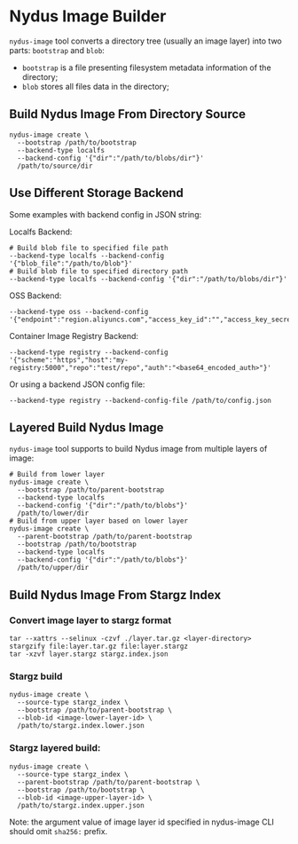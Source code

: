 # Nydus Image Builder

`nydus-image` tool converts a directory tree (usually an image layer) into two parts: `bootstrap` and `blob`:

- `bootstrap` is a file presenting filesystem metadata information of the directory;
- `blob` stores all files data in the directory;

## Build Nydus Image From Directory Source

```shell
nydus-image create \
  --bootstrap /path/to/bootstrap
  --backend-type localfs
  --backend-config '{"dir":"/path/to/blobs/dir"}'
  /path/to/source/dir
```

## Use Different Storage Backend

Some examples with backend config in JSON string:

Localfs Backend:

``` shell
# Build blob file to specified file path
--backend-type localfs --backend-config '{"blob_file":"/path/to/blob"}'
# Build blob file to specified directory path
--backend-type localfs --backend-config '{"dir":"/path/to/blobs/dir"}'
```

OSS Backend:

``` shell
--backend-type oss --backend-config '{"endpoint":"region.aliyuncs.com","access_key_id":"","access_key_secret":"","bucket_name":""}'
```

Container Image Registry Backend:

``` shell
--backend-type registry --backend-config '{"scheme":"https","host":"my-registry:5000","repo":"test/repo","auth":"<base64_encoded_auth>"}'
```

Or using a backend JSON config file:

``` shell
--backend-type registry --backend-config-file /path/to/config.json
```

## Layered Build Nydus Image

`nydus-image` tool supports to build Nydus image from multiple layers of image:

```shell
# Build from lower layer
nydus-image create \
  --bootstrap /path/to/parent-bootstrap
  --backend-type localfs
  --backend-config '{"dir":"/path/to/blobs"}'
  /path/to/lower/dir
# Build from upper layer based on lower layer
nydus-image create \
  --parent-bootstrap /path/to/parent-bootstrap
  --bootstrap /path/to/bootstrap
  --backend-type localfs
  --backend-config '{"dir":"/path/to/blobs"}'
  /path/to/upper/dir
```

## Build Nydus Image From Stargz Index

### Convert image layer to stargz format

```shell
tar --xattrs --selinux -czvf ./layer.tar.gz <layer-directory>
stargzify file:layer.tar.gz file:layer.stargz
tar -xzvf layer.stargz stargz.index.json
```

### Stargz build

```shell
nydus-image create \
  --source-type stargz_index \
  --bootstrap /path/to/parent-bootstrap \
  --blob-id <image-lower-layer-id> \
  /path/to/stargz.index.lower.json
```

### Stargz layered build:

```shell
nydus-image create \
  --source-type stargz_index \
  --parent-bootstrap /path/to/parent-bootstrap \
  --bootstrap /path/to/bootstrap \
  --blob-id <image-upper-layer-id> \
  /path/to/stargz.index.upper.json
```

Note: the argument value of image layer id specified in nydus-image CLI should omit `sha256:` prefix.
